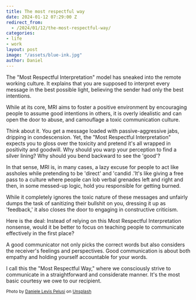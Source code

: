 ```yaml
---
title: The most respectful way
date: 2024-01-12 07:29:00 Z
redirect_from:
  - /2024/01/12/the-most-respectful-way/
categories:
- life
- work
layout: post
image: "/assets/blue-ink.jpg"
author: Daniel
---
```


The "Most Respectful Interpretation" model has sneaked into the remote working culture. It explains that you are supposed to interpret every message in the best possible light, believing the sender had only the best intentions. <!--more-->  
  
While at its core, MRI aims to foster a positive environment by encouraging people to assume good intentions in others, it is overly idealistic and can open the door to abuse, and camouflage a toxic communication culture.

Think about it. You get a message loaded with passive-aggressive jabs, dripping in condescension. Yet, the "Most Respectful Interpretation" expects you to gloss over the toxicity and pretend it's all wrapped in positivity and goodwill. Why should you warp your perception to find a silver lining? Why should you bend backward to see the 'good'?

In that sense, MRI is, in many cases, a lazy excuse for people to act like assholes while pretending to be 'direct' and 'candid .'It's like giving a free pass to a culture where people can lob verbal grenades left and right and then, in some messed-up logic, hold you responsible for getting burned.

While it completely ignores the toxic nature of these messages and unfairly dumps the task of sanitizing their bullshit on you, dressing it up as 'feedback,' it also closes the door to engaging in constructive criticism.

Here is the deal: Instead of relying on this Most Respectful Interpretation nonsense, would it be better to focus on teaching people to communicate effectively in the first place?

A good communicator not only picks the correct words but also considers the receiver's feelings and perspectives. Good communication is about both empathy and holding yourself accountable for your words.

I call this the "Most Respectful Way," where we consciously strive to communicate in a straightforward and considerate manner. It's the most basic courtesy we owe to our recipient.

<sup>Photo by <a href="https://unsplash.com/@yogidan2012?utm_content=creditCopyText&utm_medium=referral&utm_source=unsplash">Daniele Levis Pelusi</a> on <a href="https://unsplash.com/photos/purple-and-white-abstract-painting-T20GYI9lkrs?utm_content=creditCopyText&utm_medium=referral&utm_source=unsplash">Unsplash</a>
</sup>  
